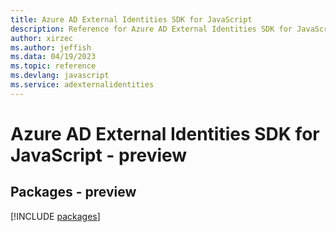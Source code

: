 ```yaml
---
title: Azure AD External Identities SDK for JavaScript
description: Reference for Azure AD External Identities SDK for JavaScript
author: xirzec
ms.author: jeffish
ms.data: 04/19/2023
ms.topic: reference
ms.devlang: javascript
ms.service: adexternalidentities
---
```

# Azure AD External Identities SDK for JavaScript - preview
## Packages - preview
[!INCLUDE [packages](ad-external-identities-index.md)]